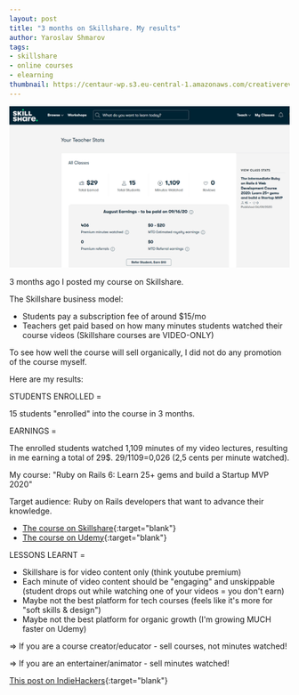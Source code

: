 ```yaml
---
layout: post
title: "3 months on Skillshare. My results"
author: Yaroslav Shmarov
tags: 
- skillshare
- online courses
- elearning
thumbnail: https://centaur-wp.s3.eu-central-1.amazonaws.com/creativereview/prod/content/uploads/2020/01/SK_Primary_logo_blk_grn.jpg
---
```


![3-months-on-skillshare](/assets/2020-08-30-3-months-on-skillshare-my-results/3-months-on-skillshare.png)

3 months ago I posted my course on Skillshare.

The Skillshare business model:

* Students pay a subscription fee of around $15/mo
* Teachers get paid based on how many minutes students watched their course videos (Skillshare courses are VIDEO-ONLY)

To see how well the course will sell organically, I did not do any promotion of the course myself.

Here are my results:

STUDENTS ENROLLED =

15 students "enrolled" into the course in 3 months.

EARNINGS =

The enrolled students watched 1,109 minutes of my video lectures, resulting in me earning a total of 29$.
29/1109=0,026 (2,5 cents per minute watched).

My course: "Ruby on Rails 6: Learn 25+ gems and build a Startup MVP 2020" 

Target audience: Ruby on Rails developers that want to advance their knowledge.

* [The course on Skillshare](https://www.skillshare.com/classes/The-Intermediate-Ruby-on-Rails-6-Web-Development-Course-2020-Learn-25-gems-and-build-a-Startup-MVP/141468652?via=search-layout-grid){:target="blank"}
* [The course on Udemy](https://www.udemy.com/course/draft/2519558/?referralCode=4721E9D437DEE1734159){:target="blank"}

LESSONS LEARNT =

* Skillshare is for video content only (think youtube premium)
* Each minute of video content should be "engaging" and unskippable (student drops out while watching one of your videos = you don't earn)
* Maybe not the best platform for tech courses (feels like it's more for "soft skills & design")
* Maybe not the best platform for organic growth (I'm growing MUCH faster on Udemy)

=> If you are a course creator/educator - sell courses, not minutes watched!

=> If you are an entertainer/animator - sell minutes watched!

[This post on IndieHackers](https://www.indiehackers.com/post/3-months-on-skillshare-my-results-973d6e6b6a){:target="blank"}
